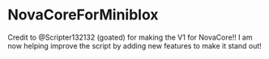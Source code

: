 # NovaCoreForMiniblox
Credit to @Scripter132132 (goated) for making the V1 for NovaCore!! I am now helping improve the script by adding new features to make it stand out!
